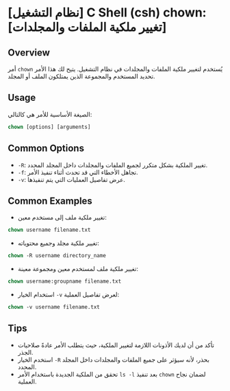 # [نظام التشغيل] C Shell (csh) chown: [تغيير ملكية الملفات والمجلدات]

## Overview
أمر `chown` يُستخدم لتغيير ملكية الملفات والمجلدات في نظام التشغيل. يتيح لك هذا الأمر تحديد المستخدم والمجموعة الذين يمتلكون الملف أو المجلد.

## Usage
الصيغة الأساسية للأمر هي كالتالي:
```csh
chown [options] [arguments]
```

## Common Options
- `-R`: تغيير الملكية بشكل متكرر لجميع الملفات والمجلدات داخل المجلد المحدد.
- `-f`: تجاهل الأخطاء التي قد تحدث أثناء تنفيذ الأمر.
- `-v`: عرض تفاصيل العمليات التي يتم تنفيذها.

## Common Examples
- تغيير ملكية ملف إلى مستخدم معين:
```csh
chown username filename.txt
```

- تغيير ملكية مجلد وجميع محتوياته:
```csh
chown -R username directory_name
```

- تغيير ملكية ملف لمستخدم معين ومجموعة معينة:
```csh
chown username:groupname filename.txt
```

- استخدام الخيار `-v` لعرض تفاصيل العملية:
```csh
chown -v username filename.txt
```

## Tips
- تأكد من أن لديك الأذونات اللازمة لتغيير الملكية، حيث يتطلب الأمر عادةً صلاحيات الجذر.
- استخدم الخيار `-R` بحذر، لأنه سيؤثر على جميع الملفات والمجلدات داخل المجلد المحدد.
- تحقق من الملكية الجديدة باستخدام الأمر `ls -l` بعد تنفيذ `chown` لضمان نجاح العملية.